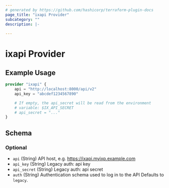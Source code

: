 ```yaml
---
# generated by https://github.com/hashicorp/terraform-plugin-docs
page_title: "ixapi Provider"
subcategory: ""
description: |-
  
---
```


# ixapi Provider



## Example Usage

```terraform
provider "ixapi" {
    api = "http://localhost:8000/api/v2"
    api_key = "abcdef1234567890"

    # If empty, the api_secret will be read from the environment
    # variable: $IX_API_SECRET
    # api_secret = "..."
}
```

<!-- schema generated by tfplugindocs -->
## Schema

### Optional

- `api` (String) API host, e.g. https://ixapi.myixp.example.com
- `api_key` (String) Legacy auth: api key
- `api_secret` (String) Legacy auth: api secret
- `auth` (String) Authentication schema used to log in to the API Defaults to `legacy`.
